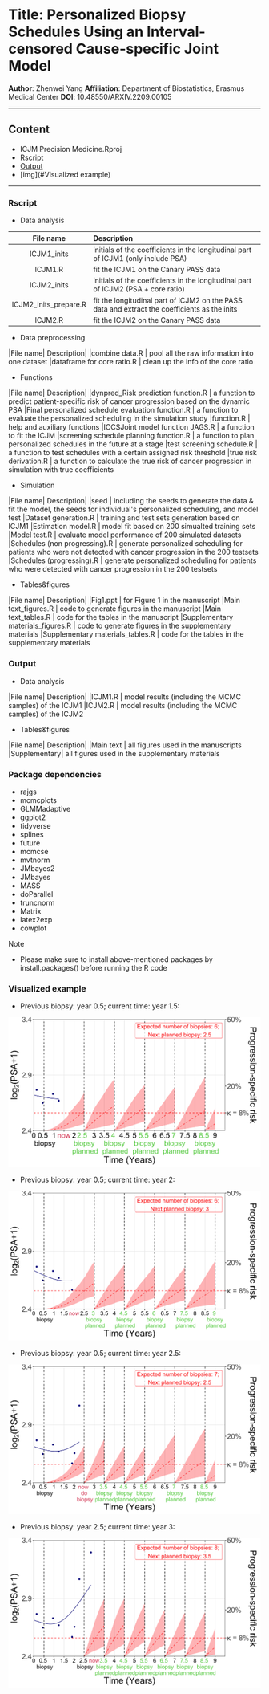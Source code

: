 # Title: Personalized Biopsy Schedules Using an Interval-censored Cause-specific Joint Model

**Author**: Zhenwei Yang 
**Affiliation**: Department of Biostatistics, Erasmus Medical Center
**DOI**: 10.48550/ARXIV.2209.00105

****

## Content

* ICJM Precision Medicine.Rproj
* [Rscript](#Rscript)
* [Output](#Output)
* [img](#Visualized example)

****

### Rscript

* Data analysis

|File name| Description|
|:----------:|:--------------|
|ICJM1_inits| initials of the coefficients in the longitudinal part of ICJM1 (only include PSA)|
|ICJM1.R | fit the ICJM1 on the Canary PASS data|
|ICJM2_inits | initials of the coefficients in the longitudinal part of ICJM2 (PSA + core ratio)|
|ICJM2_inits_prepare.R | fit the longitudinal part of ICJM2 on the PASS data and extract the coefficients as the inits|
|ICJM2.R | fit the ICJM2 on the Canary PASS data

* Data preprocessing

|File name| Description|
|combine data.R | pool all the raw information into one dataset
|dataframe for core ratio.R | clean up the info of the core ratio

* Functions

|File name| Description|
|dynpred_Risk prediction function.R | a function to predict patient-specific risk of cancer progression based on the dynamic PSA
|Final personalized schedule evaluation function.R | a function to evaluate the personalized scheduling in the simulation study
|function.R | help and auxiliary functions
|ICCSJoint model function JAGS.R | a function to fit the ICJM
|screening schedule planning function.R | a function to plan personalized schedules in the future at a stage
|test screening schedule.R | a function to test schedules with a certain assigned risk threshold
|true risk derivation.R | a function to calculate the true risk of cancer progression in simulation with true coefficients 

* Simulation

|File name| Description|
|seed | including the seeds to generate the data & fit the model, the seeds for individual's personalized scheduling, and model test
|Dataset generation.R | training and test sets generation based on ICJM1
|Estimation model.R | model fit based on 200 simualted training sets
|Model test.R | evaluate model performance of 200 simulated datasets
|Schedules (non progressing).R | generate personalized scheduling for patients who were not detected with cancer progression in the 200 testsets
|Schedules (progressing).R | generate personalized scheduling for patients who were detected with cancer progression in the 200 testsets

* Tables&figures

|File name| Description|
|Fig1.ppt | for Figure 1 in the manuscript
|Main text_figures.R | code to generate figures in the manuscript
|Main text_tables.R | code for the tables in the manuscript
|Supplementary materials_figures.R | code to generate figures in the supplementary materials
|Supplementary materials_tables.R | code for the tables in the supplementary materials


### Output

* Data analysis

|File name| Description|
|ICJM1.R | model results (including the MCMC samples) of the ICJM1
|ICJM2.R | model results (including the MCMC samples) of the ICJM2

* Tables&figures


|File name| Description|
|Main text | all figures used in the manuscripts
|Supplementary| all figures used in the supplementary materials

### Package dependencies

- rajgs
- mcmcplots
- GLMMadaptive
- ggplot2
- tidyverse
- splines
- future
- mcmcse
- mvtnorm
- JMbayes2
- JMbayes
- MASS
- doParallel
- truncnorm
- Matrix
- latex2exp
- cowplot

> [!Note]
> - Please make sure to install above-mentioned packages by install.packages() before running the R code

### Visualized example

- Previous biopsy: year 0.5; current time: year 1.5:

![](https://github.com/ZhenweiYang96/ICJM_Precision_Medicine/blob/main/img/Schedule_1.5.png)

- Previous biopsy: year 0.5; current time: year 2:

![](https://github.com/ZhenweiYang96/ICJM_Precision_Medicine/blob/main/img/Schedule_2.png)

- Previous biopsy: year 0.5; current time: year 2.5:

![](https://github.com/ZhenweiYang96/ICJM_Precision_Medicine/blob/main/img/Schedule_2.5.png)

- Previous biopsy: year 2.5; current time: year 3:

![](https://github.com/ZhenweiYang96/ICJM_Precision_Medicine/blob/main/img/Schedule_3.png)